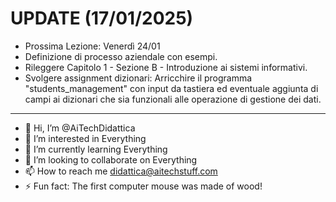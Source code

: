 # UPDATE (17/01/2025) 
- Prossima Lezione: Venerdì 24/01
- Definizione di processo aziendale con esempi.
- Rileggere Capitolo 1 - Sezione B - Introduzione ai sistemi informativi.
- Svolgere assignment dizionari: Arricchire il programma "students_management" con input da tastiera ed eventuale aggiunta di campi ai dizionari che sia funzionali alle operazione di gestione dei dati.

---

- 👋 Hi, I’m @AiTechDidattica
- 👀 I’m interested in Everything
- 🌱 I’m currently learning Everything
- 💞️ I’m looking to collaborate on Everything
- 📫 How to reach me didattica@aitechstuff.com
- ⚡ Fun fact: The first computer mouse was made of wood!

<!---
AiTechDidattica/AiTechDidattica is a ✨ special ✨ repository because its `README.md` (this file) appears on your GitHub profile.
You can click the Preview link to take a look at your changes.
--->
